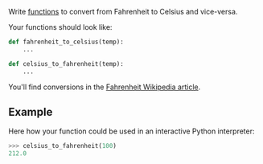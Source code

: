 Write
[functions](https://docs.python.org/3/tutorial/controlflow.html#defining-functions)
to convert from Fahrenheit to Celsius and vice-versa.

Your functions should look like:

```python
def fahrenheit_to_celsius(temp):
    ...

def celsius_to_fahrenheit(temp):
    ...
```

You'll find conversions in the [Fahrenheit Wikipedia article](https://en.wikipedia.org/wiki/Fahrenheit).


## Example

Here how your function could be used in an interactive Python interpreter:

```python
>>> celsius_to_fahrenheit(100)
212.0
```
